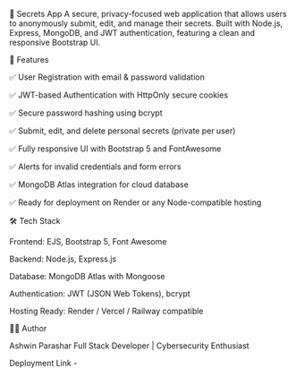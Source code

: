 🔐 Secrets App
A secure, privacy-focused web application that allows users to anonymously submit, edit, and manage their secrets. Built with Node.js, Express, MongoDB, and JWT authentication, featuring a clean and responsive Bootstrap UI.


🚀 Features

✅ User Registration with email & password validation

✅ JWT-based Authentication with HttpOnly secure cookies

✅ Secure password hashing using bcrypt

✅ Submit, edit, and delete personal secrets (private per user)

✅ Fully responsive UI with Bootstrap 5 and FontAwesome

✅ Alerts for invalid credentials and form errors

✅ MongoDB Atlas integration for cloud database

✅ Ready for deployment on Render or any Node-compatible hosting

🛠️ Tech Stack

Frontend: EJS, Bootstrap 5, Font Awesome

Backend: Node.js, Express.js

Database: MongoDB Atlas with Mongoose

Authentication: JWT (JSON Web Tokens), bcrypt

Hosting Ready: Render / Vercel / Railway compatible

👨‍💻 Author

Ashwin Parashar
Full Stack Developer | Cybersecurity Enthusiast

Deployment Link - 
